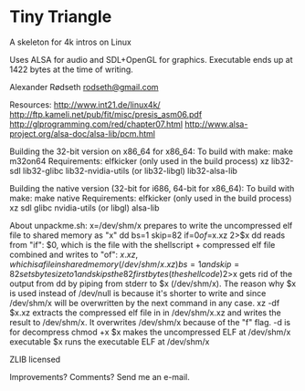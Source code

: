 Tiny Triangle
=============

A skeleton for 4k intros on Linux

Uses ALSA for audio and SDL+OpenGL for graphics.
Executable ends up at 1422 bytes at the time of writing.

Alexander Rødseth <rodseth@gmail.com>

Resources:
    http://www.int21.de/linux4k/
    http://ftp.kameli.net/pub/fit/misc/presis_asm06.pdf
    http://glprogramming.com/red/chapter07.html
    http://www.alsa-project.org/alsa-doc/alsa-lib/pcm.html

Building the 32-bit version on x86_64 for x86_64:
    To build with make:
	make m32on64
    Requirements:
        elfkicker (only used in the build process)
        xz
        lib32-sdl
        lib32-glibc
        lib32-nvidia-utils (or lib32-libgl)
        lib32-alsa-lib

Building the native version (32-bit for i686, 64-bit for x86_64):
    To build with make:
	make native
    Requirements:
        elfkicker (only used in the build process)
        xz
        sdl
        glibc
        nvidia-utils (or libgl)
        alsa-lib

About unpackme.sh:
    x=/dev/shm/x
	prepares to write the uncompressed elf file to shared memory as "x"
    dd bs=1 skip=82 if=$0 of=$x.xz 2>$x
	dd reads from "if": $0, which is the file with the shellscript + compressed elf file combined
	and writes to "of": $x.xz, which is a file in shared memory (/dev/shm/x.xz)
	bs=1 and skip=82 sets byte size to 1 and skips the 82 first bytes (the shell code)
	2>$x gets rid of the output from dd by piping from stderr to $x (/dev/shm/x).
	The reason why $x is used instead of /dev/null is because it's shorter to write and
	since /dev/shm/x will be overwritten by the next command in any case.
    xz -df $x.xz
	extracts the compressed elf file in in /dev/shm/x.xz and writes the result
	to /dev/shm/x. It overwrites /dev/shm/x because of the "f" flag.
	-d is for decompress
    chmod +x $x
	makes the uncompressed ELF at /dev/shm/x executable
    $x
	runs the executable ELF at /dev/shm/x

ZLIB licensed

Improvements? Comments? Send me an e-mail.
